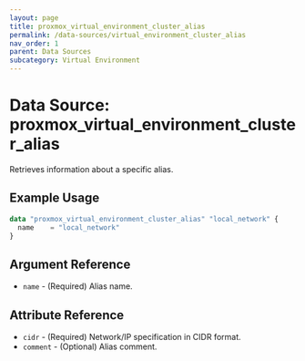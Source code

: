 ```yaml
---
layout: page
title: proxmox_virtual_environment_cluster_alias
permalink: /data-sources/virtual_environment_cluster_alias
nav_order: 1
parent: Data Sources
subcategory: Virtual Environment
---
```


# Data Source: proxmox_virtual_environment_cluster_alias

Retrieves information about a specific alias.

## Example Usage

```terraform
data "proxmox_virtual_environment_cluster_alias" "local_network" {
  name    = "local_network"
}
```

## Argument Reference

* `name` - (Required) Alias name.

## Attribute Reference

* `cidr` - (Required) Network/IP specification in CIDR format.
* `comment` - (Optional) Alias comment.
